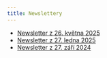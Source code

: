 ```yaml
---
title: Newslettery
---
```


- <a href="/newsletters/2025-05-26 newsletter.html" target="_blank">Newsletter z 26. května 2025</a>
- <a href="/newsletters/2025-01-27 newsletter.html" target="_blank">Newsletter z 27. ledna 2025</a>
- <a href="/newsletters/2024-09-27 newsletter.html" target="_blank">Newsletter z 27. září 2024</a>
